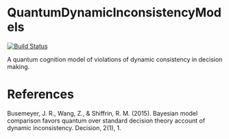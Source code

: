 # QuantumDynamicInconsistencyModels

[![Build Status](https://github.com/itsdfish/QuantumDynamicInconsistencyModels.jl/actions/workflows/CI.yml/badge.svg?branch=main)](https://github.com/itsdfish/QuantumDynamicInconsistencyModels.jl/actions/workflows/CI.yml?query=branch%3Amain)

A quantum cognition model of violations of dynamic consistency in decision making.

# References 

Busemeyer, J. R., Wang, Z., & Shiffrin, R. M. (2015). Bayesian model comparison favors quantum over standard decision theory account of dynamic inconsistency. Decision, 2(1), 1.
